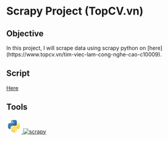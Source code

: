 # Scrapy Project (TopCV.vn)

<h2>Objective</h2>
In this project, I will scrape data using scrapy python on [here](https://www.topcv.vn/tim-viec-lam-cong-nghe-cao-c10009).

<h2>Script</h2>

[Here](https://github.com/arrlanyhars/scraping-topcvvn-scrapy/blob/master/topcvvn1/spiders/posts_spider.py)

<h2>Tools</h2>
<a href="https://www.python.org" target="_blank" rel="noreferrer"> <img src="https://raw.githubusercontent.com/devicons/devicon/master/icons/python/python-original.svg" alt="python" width="40" height="40"/> </a> <a href="https://scrapy.org/" target="_blank" rel="noreferrer"> <img src="https://camo.githubusercontent.com/40d00cefb120a829517e503658aaf6c987d5f9cc6be5e2e35fb20bd63bdbceb5/68747470733a2f2f7363726170792e6f72672f696d672f7363726170796c6f676f2e706e67" alt="scrapy" width="40" height="100"/> </a>
